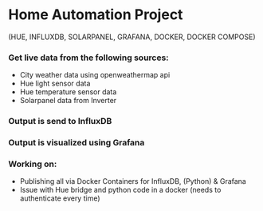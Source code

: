 # Home Automation Project 
(HUE, INFLUXDB, SOLARPANEL, GRAFANA, DOCKER, DOCKER COMPOSE)
### Get live data from the following sources:
* City weather data using openweathermap api
* Hue light sensor data
* Hue temperature sensor data
* Solarpanel data from Inverter

### Output is send to InfluxDB
### Output is visualized using Grafana

### Working on: 
* Publishing all via Docker Containers for InfluxDB, (Python) & Grafana
* Issue with Hue bridge and python code in a docker (needs to authenticate every time)
